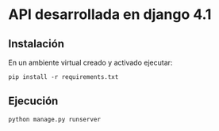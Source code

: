 # API desarrollada en django 4.1

## Instalación

En un ambiente virtual creado y activado ejecutar:
```
pip install -r requirements.txt
```

## Ejecución
```
python manage.py runserver
```
